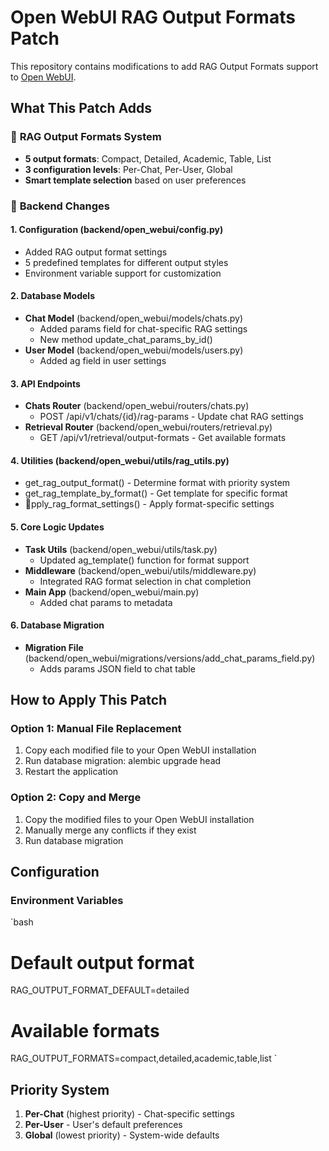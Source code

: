 ﻿# Open WebUI RAG Output Formats Patch

This repository contains modifications to add RAG Output Formats support to [Open WebUI](https://github.com/open-webui/open-webui).

## What This Patch Adds

### 🎯 **RAG Output Formats System**
- **5 output formats**: Compact, Detailed, Academic, Table, List
- **3 configuration levels**: Per-Chat, Per-User, Global
- **Smart template selection** based on user preferences

### 🔧 **Backend Changes**

#### 1. **Configuration** (backend/open_webui/config.py)
- Added RAG output format settings
- 5 predefined templates for different output styles
- Environment variable support for customization

#### 2. **Database Models**
- **Chat Model** (backend/open_webui/models/chats.py)
  - Added params field for chat-specific RAG settings
  - New method update_chat_params_by_id()
- **User Model** (backend/open_webui/models/users.py)
  - Added 
ag field in user settings

#### 3. **API Endpoints**
- **Chats Router** (backend/open_webui/routers/chats.py)
  - POST /api/v1/chats/{id}/rag-params - Update chat RAG settings
- **Retrieval Router** (backend/open_webui/routers/retrieval.py)
  - GET /api/v1/retrieval/output-formats - Get available formats

#### 4. **Utilities** (backend/open_webui/utils/rag_utils.py)
- get_rag_output_format() - Determine format with priority system
- get_rag_template_by_format() - Get template for specific format
- pply_rag_format_settings() - Apply format-specific settings

#### 5. **Core Logic Updates**
- **Task Utils** (backend/open_webui/utils/task.py)
  - Updated 
ag_template() function for format support
- **Middleware** (backend/open_webui/utils/middleware.py)
  - Integrated RAG format selection in chat completion
- **Main App** (backend/open_webui/main.py)
  - Added chat params to metadata

#### 6. **Database Migration**
- **Migration File** (backend/open_webui/migrations/versions/add_chat_params_field.py)
  - Adds params JSON field to chat table

## How to Apply This Patch

### **Option 1: Manual File Replacement**
1. Copy each modified file to your Open WebUI installation
2. Run database migration: alembic upgrade head
3. Restart the application

### **Option 2: Copy and Merge**
1. Copy the modified files to your Open WebUI installation
2. Manually merge any conflicts if they exist
3. Run database migration

## Configuration

### **Environment Variables**
`bash
# Default output format
RAG_OUTPUT_FORMAT_DEFAULT=detailed

# Available formats
RAG_OUTPUT_FORMATS=compact,detailed,academic,table,list
`

## Priority System

1. **Per-Chat** (highest priority) - Chat-specific settings
2. **Per-User** - User's default preferences
3. **Global** (lowest priority) - System-wide defaults




